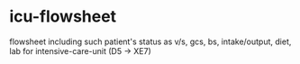 # icu-flowsheet
flowsheet including such patient's status as v/s, gcs, bs, intake/output, diet, lab for intensive-care-unit (D5 -> XE7)
